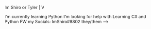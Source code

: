 Im Shiro or Tyler |
                  V

I’m currently learning Python
   I’m looking for help with Learning C# and Python
FW my Socials: ImShiro#8802
they/them
-->

